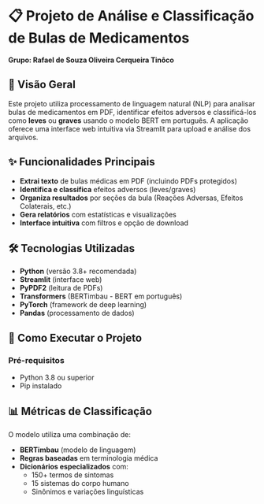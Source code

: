 # 📋 Projeto de Análise e Classificação de Bulas de Medicamentos
**Grupo: Rafael de Souza Oliveira Cerqueira Tinôco**

## 📌 Visão Geral

Este projeto utiliza processamento de linguagem natural (NLP) para analisar bulas de medicamentos em PDF, identificar efeitos adversos e classificá-los como **leves** ou **graves** usando o modelo BERT em português. A aplicação oferece uma interface web intuitiva via Streamlit para upload e análise dos arquivos.

## ✨ Funcionalidades Principais

- **Extrai texto** de bulas médicas em PDF (incluindo PDFs protegidos)
- **Identifica e classifica** efeitos adversos (leves/graves)
- **Organiza resultados** por seções da bula (Reações Adversas, Efeitos Colaterais, etc.)
- **Gera relatórios** com estatísticas e visualizações
- **Interface intuitiva** com filtros e opção de download

## 🛠️ Tecnologias Utilizadas

- **Python** (versão 3.8+ recomendada)
- **Streamlit** (interface web)
- **PyPDF2** (leitura de PDFs)
- **Transformers** (BERTimbau - BERT em português)
- **PyTorch** (framework de deep learning)
- **Pandas** (processamento de dados)

## 🚀 Como Executar o Projeto

### Pré-requisitos

- Python 3.8 ou superior
- Pip instalado

## 📊 Métricas de Classificação

O modelo utiliza uma combinação de:
- **BERTimbau** (modelo de linguagem)
- **Regras baseadas** em terminologia médica
- **Dicionários especializados** com:
  - 150+ termos de sintomas
  - 15 sistemas do corpo humano
  - Sinônimos e variações linguísticas
